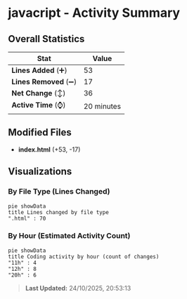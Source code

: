 # javacript - Activity Summary 

## Overall Statistics

| Stat                   | Value                                                             |
| ---------------------- | ----------------------------------------------------------------- |
| **Lines Added** (➕)   | 53                                          |
| **Lines Removed** (➖) | 17                                        |
| **Net Change** (↕)    | 36                |
| **Active Time** (⌚)   | 20 minutes |


## Modified Files
- **index.html** (+53, -17)

## Visualizations

### By File Type (Lines Changed)

```mermaid
pie showData
title Lines changed by file type
".html" : 70
```

### By Hour (Estimated Activity Count)

```mermaid
pie showData
title Coding activity by hour (count of changes)
"11h" : 4
"12h" : 8
"20h" : 6
```


> **Last Updated:** 24/10/2025, 20:53:13